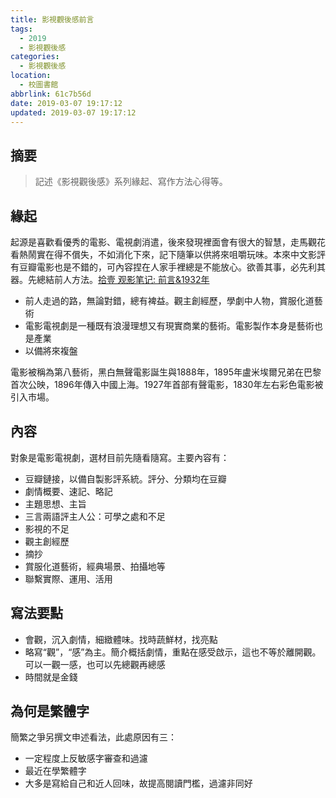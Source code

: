 ```yaml
---
title: 影視觀後感前言
tags:
  - 2019
  - 影視觀後感
categories:
  - 影視觀後感
location:
  - 校圖書館
abbrlink: 61c7b56d
date: 2019-03-07 19:17:12
updated: 2019-03-07 19:17:12
---
```


## 摘要

> 記述《影視觀後感》系列緣起、寫作方法心得等。

<!-- more -->

## 緣起

起源是喜歡看優秀的電影、電視劇消遣，後來發現裡面會有很大的智慧，走馬觀花看熱鬧實在得不償失，不如消化下來，記下隨筆以供將來咀嚼玩味。本來中文影評有豆瓣電影也是不錯的，可內容捏在人家手裡總是不能放心。欲善其事，必先利其器。先總結前人方法。[拾壹 观影笔记: 前言&1932年](https://zhuanlan.zhihu.com/p/47024854) 

- 前人走過的路，無論對錯，總有裨益。觀主創經歷，學劇中人物，賞服化道藝術
- 電影電視劇是一種既有浪漫理想又有現實商業的藝術。電影製作本身是藝術也是產業
- 以備將來複盤

電影被稱為第八藝術，黑白無聲電影誕生與1888年，1895年盧米埃爾兄弟在巴黎首次公映，1896年傳入中國上海。1927年首部有聲電影，1830年左右彩色電影被引入市場。

## 內容

對象是電影電視劇，選材目前先隨看隨寫。主要內容有：

- 豆瓣鏈接，以備自製影評系統。評分、分類均在豆瓣
- 劇情概要、速記、略記
- 主題思想、主旨
- 三言兩語評主人公：可學之處和不足
- 影視的不足
- 觀主創經歷
- 摘抄
- 賞服化道藝術，經典場景、拍攝地等
- 聯繫實際、運用、活用

## 寫法要點

- 會觀，沉入劇情，細緻體味。找時蔬鮮材，找亮點
- 略寫“觀”，“感”為主。簡介概括劇情，重點在感受啟示，這也不等於離開觀。可以一觀一感，也可以先總觀再總感
- 時間就是金錢

## 為何是繁體字

簡繁之爭另撰文申述看法，此處原因有三：

- 一定程度上反敏感字審查和過濾
- 最近在學繁體字
- 大多是寫給自己和近人回味，故提高閱讀門檻，過濾非同好